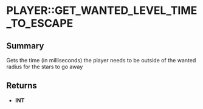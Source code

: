 # PLAYER::GET_WANTED_LEVEL_TIME_TO_ESCAPE

## Summary
Gets the time (in milliseconds) the player needs to be outside of the wanted radius for the stars to go away

## Returns
* **INT**